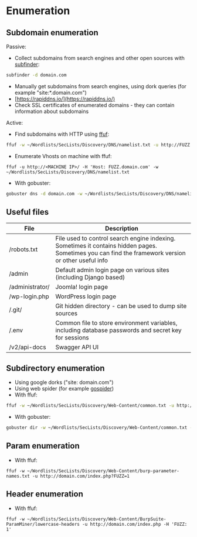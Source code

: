 # Enumeration

## Subdomain enumeration

Passive:

* Collect subdomains from search engines and other open sources with [subfinder](https://github.com/projectdiscovery/subfinder):

```bash
subfinder -d domain.com
```

* Manually get subdomains from search engines, using dork queries (for example "site:\*.domain.com")
* [https://rapiddns.io/](https://rapiddns.io/)
* Check SSL certificates of enumerated domains - they can contain information about subdomains

Active:

* Find subdomains with HTTP using [ffuf](https://github.com/ffuf/ffuf):

```bash
ffuf -w ~/Wordlists/SecLists/Discovery/DNS/namelist.txt -u http://FUZZ.domain.com
```

* Enumerate Vhosts on machine with ffuf:

```
ffuf -u http://<MACHINE IP>/ -H 'Host: FUZZ.domain.com' -w ~/Wordlists/SecLists/Discovery/DNS/namelist.txt
```

* With gobuster:

```bash
gobuster dns -d domain.com -w ~/Wordlists/SecLists/Discovery/DNS/namelist.txt
```

## Useful files

| File            | Description                                                                                                                                        |
| --------------- | -------------------------------------------------------------------------------------------------------------------------------------------------- |
| /robots.txt     | File used to control search engine indexing. Sometimes it contains hidden pages. Sometimes you can find the framework version or other useful info |
| /admin          | Default admin login page on various sites (including Django based)                                                                                 |
| /administrator/ | Joomla! login page                                                                                                                                 |
| /wp-login.php   | WordPress login page                                                                                                                               |
| /.git/          | Git hidden directory - can be used to dump site sources                                                                                            |
| /.env           | Common file to store environment variables, including database passwords and secret key for sessions                                               |
| /v2/api-docs    | Swagger API UI                                                                                                                                     |

## Subdirectory enumeration

* Using google dorks ("site: domain.com")
* Using web spider (for example [gospider](https://github.com/jaeles-project/gospider))
* With ffuf:

```bash
ffuf -w ~/Wordlists/SecLists/Discovery/Web-Content/common.txt -u http://domain.com/FUZZ
```

* With gobuster:

```bash
gobuster dir -w ~/Wordlists/SecLists/Discovery/Web-Content/common.txt -u http://domain.com
```

## Param enumeration

* With ffuf:

```
ffuf -w ~/Wordlists/SecLists/Discovery/Web-Content/burp-parameter-names.txt -u http://domain.com/index.php?FUZZ=1
```

## Header enumeration

* With ffuf:

```
ffuf -w ~/Wordlists/SecLists/Discovery/Web-Content/BurpSuite-ParamMiner/lowercase-headers -u http://domain.com/index.php -H 'FUZZ: 1'
```

